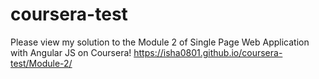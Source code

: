 # coursera-test

Please view my solution to the Module 2 of Single Page Web Application with Angular JS on Coursera!
https://isha0801.github.io/coursera-test/Module-2/
